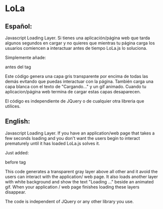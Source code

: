 LoLa
====

Español:
--------

Javascript Loading Layer. Si tienes una aplicación/página web que tarda algunos segundos en cargar y no quieres que mientras tu página carga los usuarios comiencen a interactuar antes de tiempo LoLa.js lo soluciona.

Simplemente añade:

<script type="text/javascript" src="lola.js"></script>

antes del tag </head>

Este código genera una capa gris transparente por encima de todas las demás evitando que puedas interactuar con la página.
También carga una capa blanca con el texto de "Cargando..." y un gif animado.
Cuando tu aplicacion/página web termina de cargar estas capas desaparecen.

El código es independiente de JQuery o de cualquier otra libreria que utilices.



English:
--------

Javascript Loading Layer. If you have an application/web page that takes a few seconds loading and you don't want the users begin to interact prematurely until it has loaded LoLa.js solves it.

Just added:

<script type="text/javascript" src="lola.js"></script>

before tag </head>

This code generates a transparent gray layer above all other and it avoid the users can interact with the application/ web page.
It also loads another layer with white background and show the text "Loading ..." beside an animated gif.
When your application / web page finishes loading these layers disappear.

The code is independent of JQuery or any other library you use.